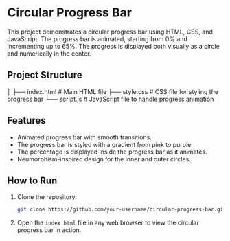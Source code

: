 # Circular Progress Bar

This project demonstrates a circular progress bar using HTML, CSS, and JavaScript. The progress bar is animated, starting from 0% and incrementing up to 65%. The progress is displayed both visually as a circle and numerically in the center.

## Project Structure

│
├── index.html          # Main HTML file
├── style.css           # CSS file for styling the progress bar
└── script.js           # JavaScript file to handle progress animation

## Features

- Animated progress bar with smooth transitions.
- The progress bar is styled with a gradient from pink to purple.
- The percentage is displayed inside the progress bar as it animates.
- Neumorphism-inspired design for the inner and outer circles.

## How to Run

1. Clone the repository:
   ```bash
   git clone https://github.com/your-username/circular-progress-bar.git
   ```

2. Open the `index.html` file in any web browser to view the circular progress bar in action.